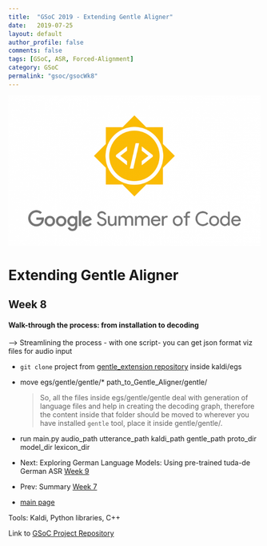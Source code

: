 ```yaml
---
title:  "GSoC 2019 - Extending Gentle Aligner"
date:   2019-07-25
layout: default
author_profile: false
comments: false
tags: [GSoC, ASR, Forced-Alignment]
category: GSoC
permalink: "gsoc/gsocWk8"
---
```


![GSoC](/icons/GSoC.png)

<h1> Extending Gentle Aligner </h1>
<h2> Week 8 </h2>
<h4> Walk-through the process: from installation to decoding </h4>

--> Streamlining the process - with one script- you can get json format viz files for audio input
* `git clone` project from [gentle_extension repository](https://github.com/shreya2111/gentle-labs/tree/master/v2) inside kaldi/egs 

* move egs/gentle/gentle/* path_to_Gentle_Aligner/gentle/
    > So, all the files inside egs/gentle/gentle deal with generation of language files and help in creating the decoding graph, 
    therefore the content inside that folder should be moved to wherever you have installed `gentle` tool, place it inside gentle/gentle/.

* run main.py audio_path utterance_path kaldi_path gentle_path proto_dir model_dir lexicon_dir

* Next: Exploring German Language Models: Using pre-trained tuda-de German ASR [Week 9](https://shreya2111.github.io/gsocWk9)
* Prev: Summary [Week 7](https://shreya2111.github.io/gsoc/gsocwk7)
* [main page](https://shreya2111.github.io/gsoc)

Tools:
Kaldi, Python libraries, C++

Link to [GSoC Project Repository](https://github.com/shreya2111/Gentle-Aligner-Extension)